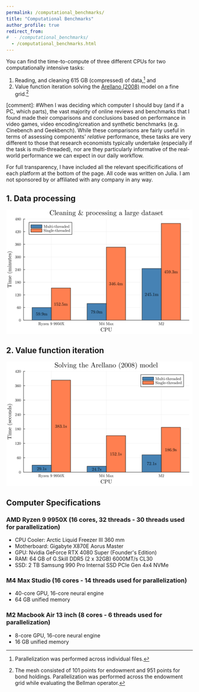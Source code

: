 ```yaml
---
permalink: /computational_benchmarks/
title: "Computational Benchmarks"
author_profile: true
redirect_from: 
#  - /computational_benchmarks/
  - /computational_benchmarks.html
---
```


You can find the time-to-compute of three different CPUs for two computationally intensive tasks:

1. Reading, and cleaning 615 GB (compressed) of data,[^1] and 
2. Value function iteration solving the [Arellano (2008)](https://www.aeaweb.org/articles?id=10.1257/aer.98.3.690) model on a fine grid.[^2]

[comment]: #When I was deciding which computer I should buy (and if a PC, which parts), the vast majority of online reviews and benchmarks that I found made their comparisons and conclusions based on performance in video games, video encoding/creation and synthetic benchmarks (e.g. Cinebench and Geekbench). While these comparisons are fairly useful in terms of assessing components' *relative* performance, these tasks are very different to those that research economists typically undertake (especially if the task is multi-threaded), nor are they particularly informative of the real-world performance we can expect in our daily workflow. 

For full transparency, I have included all the relevant specificifications of each platform at the bottom of the page. All code was written on Julia. I am not sponsored by or affiliated with any company in any way.

## 1. Data processing
![image info](/files/benchmarks/lightcast.png)

## 2. Value function iteration
![image info](/files/benchmarks/arellano_2008.png)

## Computer Specifications

### AMD Ryzen 9 9950X (16 cores, 32 threads - 30 threads used for parallelization)

* CPU Cooler: Arctic Liquid Freezer III 360 mm
* Motherboard: Gigabyte X870E Aorus Master
* GPU: Nvidia GeForce RTX 4080 Super (Founder's Edition)
* RAM: 64 GB of G.Skill DDR5 (2 x 32GB) 6000MT/s CL30
* SSD: 2 TB Samsung 990 Pro Internal SSD PCIe Gen 4x4 NVMe

### M4 Max Studio (16 cores - 14 threads used for parallelization)

* 40-core GPU, 16-core neural engine
* 64 GB unified memory

### M2 Macbook Air 13 inch (8 cores - 6 threads used for parallelization)

* 8-core GPU, 16-core neural engine
* 16 GB unified memory

[^1]: Parallelization was performed across individual files.
[^2]: The mesh consisted of 101 points for endowment and 951 points for bond holdings. Parallelization was performed across the endowment grid while evaluating the Bellman operator.
